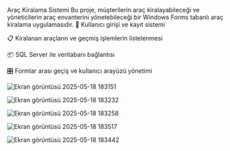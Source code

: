  Araç Kiralama Sistemi
Bu proje, müşterilerin araç kiralayabileceği ve yöneticilerin araç envanterini yönetebileceği bir Windows Forms tabanlı araç kiralama uygulamasıdır.
👤 Kullanıcı girişi ve kayıt sistemi

📋 Kiralanan araçların ve geçmiş işlemlerin listelenmesi

📦 SQL Server ile veritabanı bağlantısı

🎛️ Formlar arası geçiş ve kullanıcı arayüzü yönetimi

![Ekran görüntüsü 2025-05-18 183151](https://github.com/user-attachments/assets/538e0564-9aad-4075-9105-eaaf8ece3ca2)

![Ekran görüntüsü 2025-05-18 183232](https://github.com/user-attachments/assets/417d332b-dc24-4efb-9c64-15b845d60608)

![Ekran görüntüsü 2025-05-18 183258](https://github.com/user-attachments/assets/a63bb5c7-fe3d-478d-8a69-e9870b2dbe5e)

![Ekran görüntüsü 2025-05-18 183517](https://github.com/user-attachments/assets/402b2566-b573-4cbd-9956-b65b7a0f49b5)

![Ekran görüntüsü 2025-05-18 183442](https://github.com/user-attachments/assets/5aaf117f-edcc-4be9-ad2d-1916c0369238)

